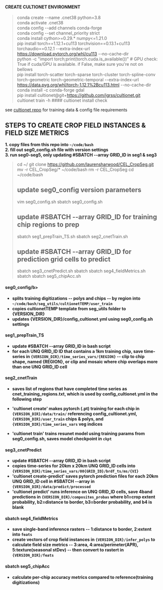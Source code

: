 #### CREATE CULTIONET ENVIRONMENT  
> conda create --name .cnet38 python=3.8  
> conda activate .cnet38   
> conda config --add channels conda-forge  
> conda config --set channel_priority strict  
> conda install cython>=0.29.* numpy<=1.21.0  
> pip install torch==1.12.1+cu113 torchvision==0.13.1+cu113 torchaudio==0.12.1 --extra-index-url https://download.pytorch.org/whl/cu113 --no-cache-dir    
> python -c "import torch;print(torch.cuda.is_available())" # GPU check: True if cuda/GPU is available. if False, make sure you're not on bellows  
> pip install torch-scatter torch-sparse torch-cluster torch-spline-conv torch-geometric torch-geometric-temporal  --extra-index-url https://data.pyg.org/whl/torch-1.12.1%2Bcu113.html --no-cache-dir  
> conda install -c conda-forge gdal  
> pip install cultionet@git+https://github.com/jgrss/cultionet.git  
> cultionet train -h #### cultionet install check

see [cultionet repo](https://github.com/jgrss/cultionet) for training data & config file requirements  

## STEPS TO CREATE CROP FIELD INSTANCES & FIELD SIZE METRICS  
<b>1. copy files from this repo into ```~/code/bash```   
2. fill out seg0_config.sh file with version settings   
3. run seg0-seg5, only updating #SBATCH --array GRID_ID in seg1 & seg3   
</b> 

> cd ~/
> git clone https://github.com/laurensharwood/CEL_CropSeg.git
> mv -r CEL_CropSeg/* ~/code/bash
> rm -r CEL_CropSeg
> cd ~/code/bash
> ## update seg0_config version parameters 
> vim seg0_config.sh
> sbatch seg0_config.sh
> ## update #SBATCH --array GRID_ID for training chip regions to prep  
> sbatch seg1_prepTrain_TS.sh
> sbatch seg2_cnetTrain.sh 
> ## update #SBATCH --array GRID_ID for prediction grid cells to predict   
> sbatch seg3_cnetPredict.sh
> sbatch sbatch seg4_fieldMetrics.sh
> sbatch sbatch seg5_chipAcc.sh

 
   
#### <b>seg0_config/b>     
* splits training digitizations -- polys and chips --  by region into ```~/code/bash/seg_utils/cultionetTEMP/user_train```  
* copies cultionetTEMP template from seg_utils folder to {VERSION_DIR}    
* updates {VERSION_DIR}/config_cultionet.yml using seg0_config.sh settings         

#### <b>seg1_prepTrain_TS</b>    
* <b>update #SBATCH --array GRID_ID in bash script</b>       
* for each UNQ GRID_ID ID that contains a 1km training chip, save time-series in ```{VERSION_DIR}/time_series_vars/{REGION}``` -- clip to chip shape, named {REGION}, or clip and mosaic where chip overlaps more than one UNQ GRID_ID cell        

#### <b>seg2_cnetTrain</b>    
* saves list of regions that have completed time series as cnet_training_regions.txt, which is used by config_cultionet.yml in the following step   
* 'cultionet create' makes pytorch (.pt) training for each chip in ```{VERSION_DIR}/data/train/``` referencing config_cultionet.yml, ```{VERSION_DIR}/user_train``` chips & polys, and ```{VERSION_DIR}/time_series_vars``` veg indices 
     
* 'cultionet train' trains resunet model using training params from seg0_config.sh, saves model checkpoint in  ```ckpt```   

#### <b>seg3_cnetPredict</b>     
* <b>update #SBATCH --array GRID_ID in bash script</b>        
* copies time-series for 20km x 20km UNQ GRID_ID cells into ```{VERSION_DIR}/time_series_vars/00{GRID_ID}/brdf_ts/ms/{VI}```       
* 'cultionet create-predict' saves pytorch prediction files for each 20km UNQ GRID_ID cell in #SBATCH --array in ```{VERSION_DIR}/data/predict/processed```   
* 'cultionet predict' runs inference on UNQ GRID_ID cells, save 4band predictions in ```{VERSION_DIR}/composites_probas``` where b1=crop extent probability, b2=distance to border, b3=border probability, and b4 is blank     

#### <b>sbatch seg4_fieldMetrics</b>    
* save single-band inference rasters -- 1:distance to border, 2:extent into ```feats```  
* create vectors of crop field instances in  ```{VERSION_DIR}/infer_polys```   to calculate field size metrics -- 3:area, 4:area/perimeter(APR), 5:texture(seasonal stDev) -- then convert to rastert in ```{VERSION_DIR}/feats```  

#### <b>sbatch seg5_chipAcc</b>    
* calculate per-chip accuracy metrics compared to reference(training digitizations)       

